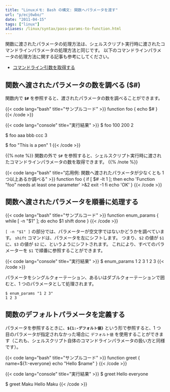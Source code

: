 ```yaml
---
title: "Linuxメモ: Bash の構文: 関数へパラメータを渡す"
url: "p/ecj6wbo/"
date: "2011-04-15"
tags: ["linux"]
aliases: /linux/syntax/pass-params-to-function.html
---
```


関数に渡されたパラメータの処理方法は、シェルスクリプト実行時に渡されたコマンドラインパラメータの処理方法と同じです。
以下のコマンドラインパラメータの処理方法に関する記事も参考にしてください。

* [コマンドライン引数を取得する](/p/c2kx7er/)


関数へ渡されたパラメータの数を調べる ($#)
----

関数内で **`$#`** を参照すると、渡されたパラメータの数を調べることができます。

{{< code lang="bash" title="サンプルコード" >}}
function foo {
  echo $#
}
{{< /code >}}

{{< code lang="console" title="実行結果" >}}
$ foo 100 200
2

$ foo aaa bbb ccc
3

$ foo "This is a pen"
1
{{< /code >}}

{{% note %}}
関数の外で `$#` を参照すると、シェルスクリプト実行時に渡されたコマンドラインパラメータの数を取得できます。
{{% /note %}}

{{< code lang="bash" title="応用例: 関数へ渡されたパラメータが少なくとも 1 つ以上あるか調べる" >}}
function foo {
  if [ $# -lt 1 ]; then
    echo 'Function "foo" needs at least one parameter' >&2
    exit -1
  fi
  echo 'OK'
}
{{< /code >}}


関数へ渡されたパラメータを順番に処理する
----

{{< code lang="bash" title="サンプルコード" >}}
function enum_params {
  while [ -n "$1" ]; do
    echo $1
    shift
  done
}
{{< /code >}}

`[ -n "$1" ]` の部分では、パラメーターが空文字ではないかどうかを調べています。
`shift` コマンドは、パラメータを左にシフトします。
つまり、`$2` の値が `$1` に、`$3` の値が `$2` に、というようにシフトされます。
これにより、すべてのパラメーターを `$1` で順番に参照することができます。

{{< code lang="console" title="実行結果" >}}
$ enum_params 1 2 3
1
2
3
{{< /code >}}

パラメータをシングルクォーテーション、あるいはダブルクォーテーションで囲むと、1 つのパラメータとして処理されます。

```console
$ enum_params "1 2 3"
1 2 3
```


関数のデフォルトパラメータを定義する
----

パラメータを参照するときに、**`${1:-デフォルト値}`** という形で参照すると、1 つ目のパラメータが指定されなかった場合に `デフォルト値` を使用することができます（これも、シェルスクリプト自体のコマンドラインパラメータの扱い方と同様です）。

{{< code lang="bash" title="サンプルコード" >}}
function greet {
  name=${1:-everyone}
  echo "Hello $name"
}
{{< /code >}}

{{< code lang="console" title="実行結果" >}}
$ greet
Hello everyone

$ greet Maku
Hello Maku
{{< /code >}}
